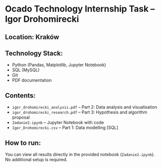 # Ocado Technology Internship Task – Igor Drohomirecki

## Location: Kraków  
## Technology Stack:
- Python (Pandas, Matplotlib, Jupyter Notebook)
- SQL (MySQL)
- Git
- PDF documentation

## Contents:
- `igor_drohomirecki_analysis.pdf` – Part 2: Data analysis and visualisation
- `igor_drohomirecki_research.pdf` – Part 3: Hypothesis and algorithm proposal
- `Zadanie2.ipynb` – Jupyter Notebook with code
- `Igor_Drohomirecki.csv` – Part 1: Data modelling [SQL]

## How to run:
You can view all results directly in the provided notebook (`Zadanie2.ipynb`).  
No additional setup is required.
